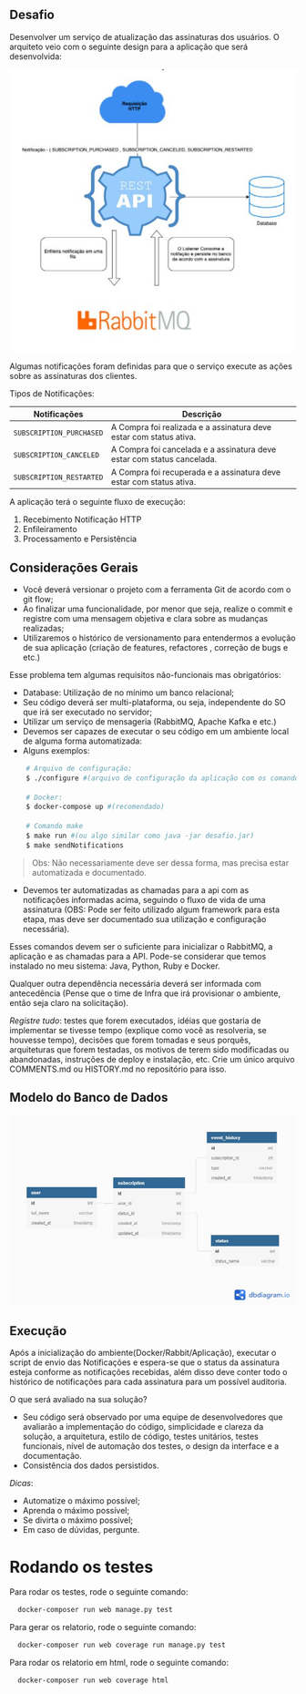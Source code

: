 ## Desafio

Desenvolver um serviço de atualização das assinaturas dos usuários. O arquiteto veio com o seguinte design para a aplicação que será desenvolvida:

<div align="center">
      <img width="tamanho da imagem" title="titulo da imagem" src="assets/design.png"/>
</div>

Algumas notificações foram definidas para que o serviço execute as ações sobre as assinaturas dos clientes.

Tipos de Notificações:

| Notificações             | Descrição                                                              |
| ------------------------ | ---------------------------------------------------------------------- |
| `SUBSCRIPTION_PURCHASED` | A Compra foi realizada e a assinatura deve estar com status ativa.     |
| `SUBSCRIPTION_CANCELED`  | A Compra foi cancelada e a assinatura deve estar com status cancelada. |
| `SUBSCRIPTION_RESTARTED` | A Compra foi recuperada e a assinatura deve estar com status ativa.    |

A aplicação terá o seguinte fluxo de execução:

1. Recebimento Notificação HTTP
1. Enfileiramento
1. Processamento e Persistência

## Considerações Gerais

- Você deverá versionar o projeto com a ferramenta Git de acordo com o git flow;
- Ao finalizar uma funcionalidade, por menor que seja, realize o commit e registre com uma mensagem objetiva e clara sobre as mudanças realizadas;
- Utilizaremos o histórico de versionamento para entendermos a evolução de sua aplicação (criação de features, refactores , correção de bugs e etc.)

Esse problema tem algumas requisitos não-funcionais mas obrigatórios:

- Database: Utilização de no mínimo um banco relacional;
- Seu código deverá ser multi-plataforma, ou seja, independente do SO que irá ser executado no servidor;
- Utilizar um serviço de mensageria (RabbitMQ, Apache Kafka e etc.)
- Devemos ser capazes de executar o seu código em um ambiente local de alguma forma automatizada:
- Alguns exemplos:

```bash
    # Arquivo de configuração:
    $ ./configure #(arquivo de configuração da aplicação com os comandos necessários para iniciar a mesma)
   
    # Docker:
    $ docker-compose up #(recomendado)
   
    # Comando make
    $ make run #(ou algo similar como java -jar desafio.jar)
    $ make sendNotifications
```

> Obs: Não necessariamente deve ser dessa forma, mas precisa estar automatizada e documentado.

- Devemos ter automatizadas as chamadas para a api com as notificações informadas acima, seguindo o fluxo de vida de uma assinatura (OBS: Pode ser feito utilizado algum framework para esta etapa, mas deve ser documentado sua utilização e configuração necessária).

Esses comandos devem ser o suficiente para inicializar o RabbitMQ, a aplicação e as chamadas para a API. Pode-se considerar que temos instalado no meu sistema: Java, Python, Ruby e Docker.

Qualquer outra dependência necessária deverá ser informada com antecedência (Pense que o time de Infra que irá provisionar o ambiente, então seja claro na solicitação).

_Registre tudo_: testes que forem executados, idéias que gostaria de implementar se tivesse tempo (explique como você as resolveria, se houvesse tempo), decisões que forem tomadas e seus porquês, arquiteturas que forem testadas, os motivos de terem sido modificadas ou abandonadas, instruções de deploy e instalação, etc. Crie um único arquivo COMMENTS.md ou HISTORY.md no repositório para isso.

## Modelo do Banco de Dados

![Modelo do banco de dados](assets/databese.png)

## Execução

Após a inicialização do ambiente(Docker/Rabbit/Aplicação), executar o script de envio das Notificações e espera-se que o status da assinatura esteja conforme as notificações recebidas, além disso deve conter todo o histórico de notificações para cada assinatura para um possível auditoria.

O que será avaliado na sua solução?

- Seu código será observado por uma equipe de desenvolvedores que avaliarão a implementação do código, simplicidade e clareza da solução, a arquitetura, estilo de código, testes unitários, testes funcionais, nível de automação dos testes, o design da interface e a documentação.
- Consistência dos dados persistidos.

_Dicas_:

- Automatize o máximo possível;
- Aprenda o máximo possível;
- Se divirta o máximo possível;
- Em caso de dúvidas, pergunte.


# Rodando os testes
Para rodar os testes, rode o seguinte comando:

```bash
  docker-composer run web manage.py test
```

Para gerar os relatorio, rode o seguinte comando:

```bash
  docker-composer run web coverage run manage.py test
```

Para rodar os relatorio em html, rode o seguinte comando:

```bash
  docker-composer run web coverage html
```

